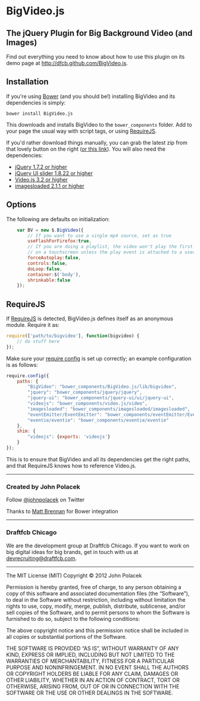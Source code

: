 # BigVideo.js
## The jQuery Plugin for Big Background Video (and Images)

Find out everything you need to know about how to use this plugin on its demo page at <http://dfcb.github.com/BigVideo.js>.

## Installation
If you're using [Bower](http://bower.io) (and you should be!) installing BigVideo and its dependencies is simply:

```
bower install BigVideo.js
```

This downloads and installs BigVideo to the ``bower_components`` folder. Add to your page the usual way with script tags, or using [RequireJS](#requirejs).

If you'd rather download things manually, you can grab the latest zip from that lovely button on the right ([or this link](https://github.com/dfcb/BigVideo.js/archive/master.zip)). You will also need the dependencies:

* [jQuery 1.7.2 or higher](http://jquery.com/download)
* [jQuery UI slider 1.8.22 or higher](http://jqueryui.com/download/#!components=1110000000000000100000000000000000)
* [Video.js 3.2 or higher](http://www.videojs.com/)
* [imagesloaded 2.1.1 or higher](http://desandro.github.io/imagesloaded/)

## Options
The following are defaults on initialization:
``` js
    var BV = new $.BigVideo({
        // If you want to use a single mp4 source, set as true
        useFlashForFirefox:true,
        // If you are doing a playlist, the video won't play the first time
        // on a touchscreen unless the play event is attached to a user click
        forceAutoplay:false,
        controls:false,
        doLoop:false,
        container:$('body'),
        shrinkable:false
    });
```

## RequireJS
If [RequireJS](http://requirejs.org/) is detected, BigVideo.js defines itself as an anonymous module. Require it as:

```javascript
require(['path/to/bigvideo'], function(bigvideo) {
	// do stuff here
});
```

Make sure your [require config](http://requirejs.org/docs/api.html#config) is set up correctly; an example configuration is as follows:

```javascript
require.config({
	paths: {
		"BigVideo": "bower_components/BigVideo.js/lib/bigvideo",
		"jquery": "bower_components/jquery/jquery",
		"jquery-ui": "bower_components/jquery-ui/ui/jquery-ui",
		"videojs": "bower_components/video.js/video",
		"imagesloaded": "bower_components/imagesloaded/imagesloaded",
		"eventEmitter/EventEmitter": "bower_components/eventEmitter/EventEmitter",
		"eventie/eventie": "bower_components/eventie/eventie"
	},
	shim: {
		"videojs": {exports: 'videojs'}
	}
});
```

This is to ensure that BigVideo and all its dependencies get the right paths, and that RequireJS knows how to reference Video.js.

* * *
### Created by John Polacek 
Follow [@johnpolacek](https://twitter.com/johnpolacek) on Twitter

Thanks to [Matt Brennan](https://github.com/quarterto) for Bower integration

* * *
### Draftfcb Chicago
We are the development group at Draftfcb Chicago. If you want to work on big digital ideas for big brands, get in touch with us at [devrecruiting@draftfcb.com](mailto:devrecruiting@draftfcb.com).

* * *
The MIT License (MIT)
Copyright © 2012 John Polacek

Permission is hereby granted, free of charge, to any person obtaining a copy of this software and associated documentation files (the “Software”), to deal in the Software without restriction, including without limitation the rights to use, copy, modify, merge, publish, distribute, sublicense, and/or sell copies of the Software, and to permit persons to whom the Software is furnished to do so, subject to the following conditions:

The above copyright notice and this permission notice shall be included in all copies or substantial portions of the Software.

THE SOFTWARE IS PROVIDED “AS IS”, WITHOUT WARRANTY OF ANY KIND, EXPRESS OR IMPLIED, INCLUDING BUT NOT LIMITED TO THE WARRANTIES OF MERCHANTABILITY, FITNESS FOR A PARTICULAR PURPOSE AND NONINFRINGEMENT. IN NO EVENT SHALL THE AUTHORS OR COPYRIGHT HOLDERS BE LIABLE FOR ANY CLAIM, DAMAGES OR OTHER LIABILITY, WHETHER IN AN ACTION OF CONTRACT, TORT OR OTHERWISE, ARISING FROM, OUT OF OR IN CONNECTION WITH THE SOFTWARE OR THE USE OR OTHER DEALINGS IN THE SOFTWARE.

